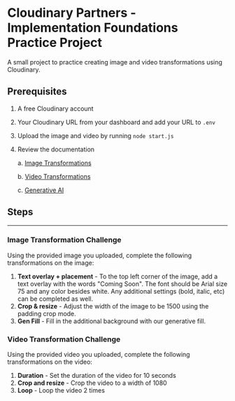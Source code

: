 # Cloudinary Partners - Implementation Foundations Practice Project

A small project to practice creating image and video transformations using Cloudinary.

## Prerequisites

1. A free Cloudinary account
2. Your Cloudinary URL from your dashboard and add your URL to `.env`
3. Upload the image and video by running `node start.js`
4. Review the documentation

   a. [Image Transformations](https://cloudinary.com/documentation/image_transformations)

   b. [Video Transformations](https://cloudinary.com/documentation/video_manipulation_and_delivery)

   c. [Generative AI](https://cloudinary.com/documentation/ai_in_action#generative_ai_transformations)

## Steps

---

### Image Transformation Challenge

Using the provided image you uploaded, complete the following transformations on the image:

1. **Text overlay + placement** - To the top left corner of the image, add a text overlay with the words "Coming Soon". The font should be Arial size 75 and any color besides white. Any additional settings (bold, italic, etc) can be completed as well.
2. **Crop & resize** - Adjust the width of the image to be 1500 using the padding crop mode.
3. **Gen Fill** - Fill in the additional background with our generative fill.

### Video Transformation Challenge

Using the provided video you uploaded, complete the following transformations on the video:

1. **Duration** - Set the duration of the video for 10 seconds
2. **Crop and resize** - Crop the video to a width of 1080
3. **Loop** - Loop the video 2 times
